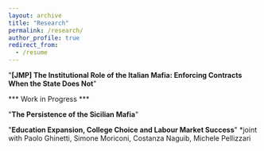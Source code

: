 ```yaml
---
layout: archive
title: "Research"
permalink: /research/
author_profile: true
redirect_from:
  - /resume
---
```


"**[JMP] The Institutional Role of the Italian Mafia: Enforcing Contracts When the State Does Not**"

*** Work in Progress ***

"**The Persistence of the Sicilian Mafia**"  

"**Education Expansion, College Choice and Labour Market Success**" 
*joint with Paolo Ghinetti, Simone Moriconi, Costanza Naguib, Michele Pellizzari
